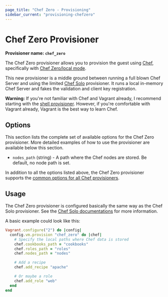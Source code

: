 ```yaml
---
page_title: "Chef Zero - Provisioning"
sidebar_current: "provisioning-chefzero"
---
```


# Chef Zero Provisioner

**Provisioner name: `chef_zero`**

The Chef Zero provisioner allows you to provision the guest using
[Chef](https://www.getchef.com/chef/), specifically with
[Chef Zero/local mode](https://docs.getchef.com/ctl_chef_client.html#run-in-local-mode).

This new provisioner is a middle ground between running a full blown
Chef Server and using the limited [Chef Solo](/v2/provisioning/chef_solo.html)
provisioner. It runs a local in-memory Chef Server and fakes the validation
and client key registration.

<div class="alert alert-warn">
  <p>
    <strong>Warning:</strong> If you're not familiar with Chef and Vagrant already,
    I recommend starting with the <a href="/v2/provisioning/shell.html">shell
    provisioner</a>. However, if you're comfortable with Vagrant already, Vagrant
    is the best way to learn Chef.
  </p>
</div>

## Options

This section lists the complete set of available options for the Chef Zero
provisioner. More detailed examples of how to use the provisioner are
available below this section.

* `nodes_path` (string) - A path where the Chef nodes are stored. Be default,
  no node path is set.

In addition to all the options listed above, the Chef Zero provisioner supports
the [common options for all Chef provisioners](/v2/provisioning/chef_common.html).

## Usage

The Chef Zero provisioner is configured basically the same way as the Chef Solo
provisioner. See the [Chef Solo documentations](/v2/provisioning/chef_solo.html)
for more information.

A basic example could look like this:

```ruby
Vagrant.configure("2") do |config|
  config.vm.provision "chef_zero" do |chef|
    # Specify the local paths where Chef data is stored
    chef.cookbooks_path = "cookbooks"
    chef.roles_path = "roles"
    chef.nodes_path = "nodes"

    # Add a recipe
    chef.add_recipe "apache"

    # Or maybe a role
    chef.add_role "web"
  end
end
```
